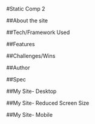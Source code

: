 #Static Comp 2

##About the site

##Tech/Framework Used

##Features

##Challenges/Wins

##Author

##Spec

##My Site- Desktop

##My Site- Reduced Screen Size

##My Site- Mobile
